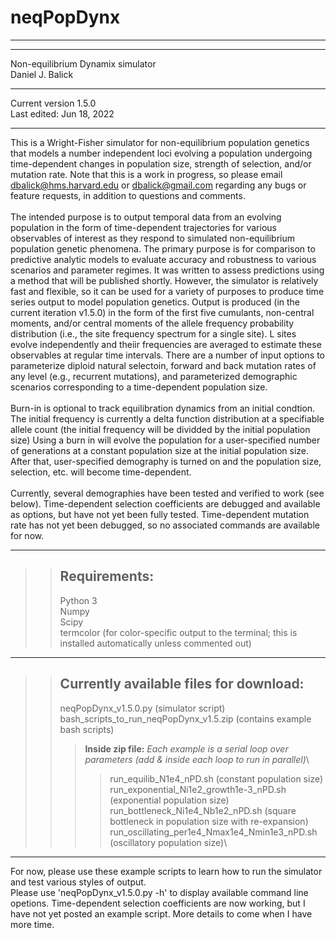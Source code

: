 # neqPopDynx
_______________
_______________
Non-equilibrium Dynamix simulator 
\
Daniel J. Balick
_______________
Current version 1.5.0 \
Last edited: Jun 18, 2022 
_______________
>>>
This is a Wright-Fisher simulator for non-equilibrium population genetics that models a number independent loci evolving a population undergoing time-dependent changes in population size, strength of selection, and/or mutation rate.  Note that this is a work in progress, so please email dbalick@hms.harvard.edu or dbalick@gmail.com regarding any bugs or feature requests, in addition to questions and comments.  
\
The intended purpose is to output temporal data from an evolving population in the form of time-dependent trajectories for various observables of interest as they respond to simulated non-equilibrium population genetic phenomena.  The primary purpose is for comparison to predictive analytic models to evaluate accuracy and robustness to various scenarios and parameter regimes. It was written to assess predictions using a method that will be published shortly.  However, the simulator is relatively fast and flexible, so it can be used for a variety of purposes to produce time series output to model population genetics.   Output is produced (in the current iteration v1.5.0) in the form of the first five cumulants, non-central moments, and/or central moments of the allele frequency probability distribution (i.e., the site frequency spectrum for a single site).   L sites evolve independently and theiir frequencies are averaged to estimate these observables at regular time intervals.  There are a number of input options to parameterize diploid natural selectoin, forward and back mutation rates of any level (e.g., recurrent mutations), and parameterized demographic scenarios corresponding to a time-dependent population size.
\
\
Burn-in is optional to track equilibration dynamics from an initial condtion.  The initial frequency is currently a delta function distribution at a specifiable allele count (the initial frequency will be dividded by the initial population size)
Using a burn in will evolve the population for a user-specified number of generations at a constant population size at the initial population size.  After that, user-specified demography is turned on and the population size, selection, etc. will become time-dependent.  
\
Currently, several demographies have been tested and verified to work (see below).  Time-dependent selection coefficients are debugged and available as options, but have not yet been fully tested. Time-dependent mutation rate has not yet been debugged, so no associated commands are available for now.  
>>>
------------------------
>>**Requirements:** 
>>------------------------
>>Python 3 \
>>Numpy \
>>Scipy \
>>termcolor (for color-specific output to the terminal; this is installed automatically unless commented out) 
>>
------------------------
>>**Currently available files for download:**
>>------------------------
>>neqPopDynx_v1.5.0.py  (simulator script) \
>> bash_scripts_to_run_neqPopDynx_v1.5.zip  (contains example bash scripts)
>>>**Inside zip file:** 
>>>_Each example is a serial loop over parameters (add \& inside each loop to run in parallel)_\
>>>>run_equilib_N1e4_nPD.sh  (constant population size) \
>>>>run_exponential_Ni1e2_growth1e-3_nPD.sh  (exponential population size) \
>>>>run_bottleneck_Ni1e4_Nb1e2_nPD.sh  (square bottleneck in population size with re-expansion)\
>>>>run_oscillating_per1e4_Nmax1e4_Nmin1e3_nPD.sh  (oscillatory population size)\
_________________________

For now, please use these example scripts to learn how to run the simulator and test various styles of output.  
Please use 'neqPopDynx_v1.5.0.py -h' to display available command line opetions. 
Time-dependent selection coefficients are now working, but I have not yet posted an example script.
More details to come when I have more time.

